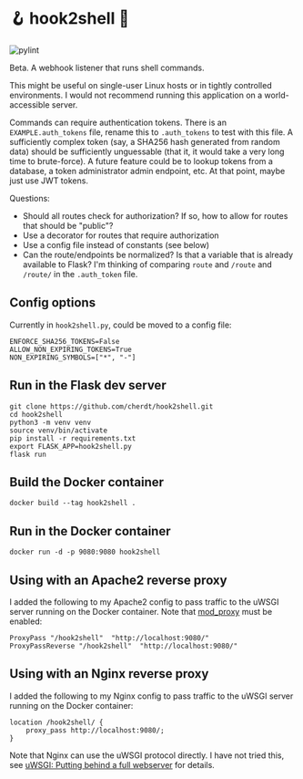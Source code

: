 🪝 hook2shell 🐚
================

![pylint](https://github.com/cherdt/hook2shell/actions/workflows/main.yml/badge.svg?branch=main&event=push)

Beta. A webhook listener that runs shell commands.

This might be useful on single-user Linux hosts or in tightly controlled environments. I would not recommend running this application on a world-accessible server.

Commands can require authentication tokens. There is an `EXAMPLE.auth_tokens` file, rename this to `.auth_tokens` to test with this file. A sufficiently complex token (say, a SHA256 hash generated from random data) should be sufficiently unguessable (that it, it would take a very long time to brute-force). A future feature could be to lookup tokens from a database, a token administrator admin endpoint, etc. At that point, maybe just use JWT tokens.

Questions:

* Should all routes check for authorization? If so, how to allow for routes that should be "public"?
* Use a decorator for routes that require authorization
* Use a config file instead of constants (see below)
* Can the route/endpoints be normalized? Is that a variable that is already available to Flask? I'm thinking of comparing `route` and `/route` and `/route/` in the `.auth_token` file.

Config options
--------------

Currently in `hook2shell.py`, could be moved to a config file:

    ENFORCE_SHA256_TOKENS=False
    ALLOW_NON_EXPIRING_TOKENS=True
    NON_EXPIRING_SYMBOLS=["*", "-"]


Run in the Flask dev server
---------------------------

    git clone https://github.com/cherdt/hook2shell.git 
    cd hook2shell
    python3 -m venv venv
    source venv/bin/activate
    pip install -r requirements.txt
    export FLASK_APP=hook2shell.py
    flask run

Build the Docker container
--------------------------

    docker build --tag hook2shell .

Run in the Docker container
---------------------------

    docker run -d -p 9080:9080 hook2shell

Using with an Apache2 reverse proxy
-----------------------------------

I added the following to my Apache2 config to pass traffic to the uWSGI server running on the Docker container. Note that [mod_proxy](https://httpd.apache.org/docs/2.4/mod/mod_proxy.html) must be enabled:

    ProxyPass "/hook2shell"  "http://localhost:9080/"
    ProxyPassReverse "/hook2shell"  "http://localhost:9080/"

Using with an Nginx reverse proxy
---------------------------------

I added the following to my Nginx config to pass traffic to the uWSGI server running on the Docker container:

    location /hook2shell/ {
        proxy_pass http://localhost:9080/;
    }

Note that Nginx can use the uWSGI protocol directly. I have not tried this, see [uWSGI: Putting behind a full webserver](https://uwsgi-docs.readthedocs.io/en/latest/WSGIquickstart.html#putting-behind-a-full-webserver) for details.
